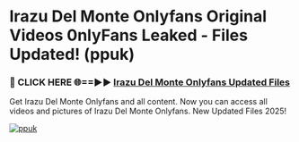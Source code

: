 # Irazu Del Monte Onlyfans Original Videos 0nlyFans Leaked - Files Updated! (ppuk)

<h3>🔴 CLICK HERE 🌐==►► <a href="https://tinyurl.com/2jnfzry5" rel="nofollow">Irazu Del Monte Onlyfans Updated Files</a></h3>

Get Irazu Del Monte Onlyfans and all content. Now you can access all videos and pictures of Irazu Del Monte Onlyfans. New Updated Files 2025!

[![ppuk](https://i.imgur.com/GyGTBgg.gif)](https://tinyurl.com/2jnfzry5)
